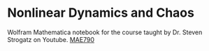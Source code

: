 # Nonlinear Dynamics and Chaos

Wolfram Mathematica notebook for the course taught by Dr. Steven Strogatz on Youtube. [MAE790](https://www.youtube.com/playlist?list=PLbN57C5Zdl6j_qJA-pARJnKsmROzPnO9V)

